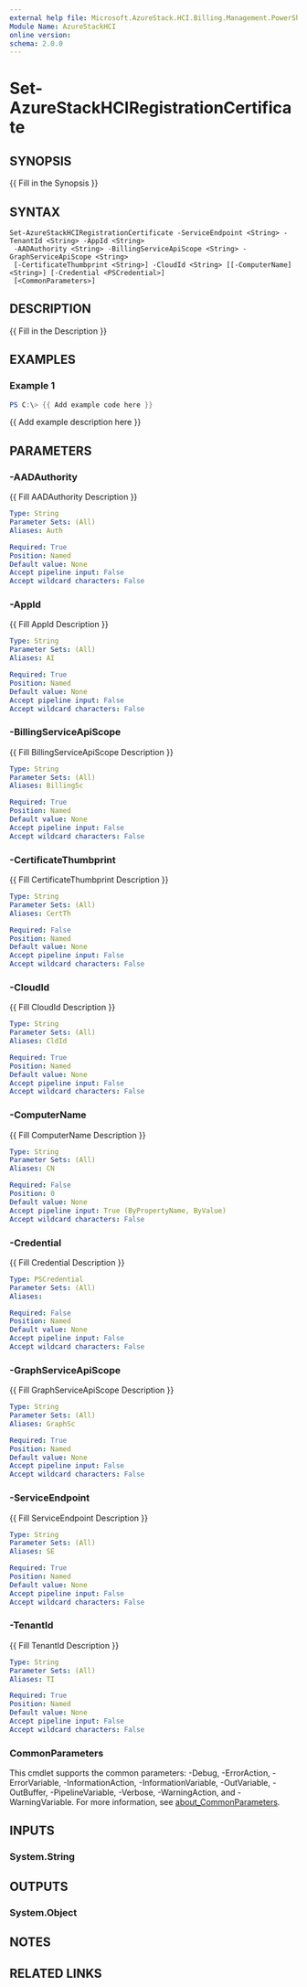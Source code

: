 ```yaml
---
external help file: Microsoft.AzureStack.HCI.Billing.Management.PowerShell.dll-Help.xml
Module Name: AzureStackHCI
online version:
schema: 2.0.0
---
```


# Set-AzureStackHCIRegistrationCertificate

## SYNOPSIS
{{ Fill in the Synopsis }}

## SYNTAX

```
Set-AzureStackHCIRegistrationCertificate -ServiceEndpoint <String> -TenantId <String> -AppId <String>
 -AADAuthority <String> -BillingServiceApiScope <String> -GraphServiceApiScope <String>
 [-CertificateThumbprint <String>] -CloudId <String> [[-ComputerName] <String>] [-Credential <PSCredential>]
 [<CommonParameters>]
```

## DESCRIPTION
{{ Fill in the Description }}

## EXAMPLES

### Example 1
```powershell
PS C:\> {{ Add example code here }}
```

{{ Add example description here }}

## PARAMETERS

### -AADAuthority
{{ Fill AADAuthority Description }}

```yaml
Type: String
Parameter Sets: (All)
Aliases: Auth

Required: True
Position: Named
Default value: None
Accept pipeline input: False
Accept wildcard characters: False
```

### -AppId
{{ Fill AppId Description }}

```yaml
Type: String
Parameter Sets: (All)
Aliases: AI

Required: True
Position: Named
Default value: None
Accept pipeline input: False
Accept wildcard characters: False
```

### -BillingServiceApiScope
{{ Fill BillingServiceApiScope Description }}

```yaml
Type: String
Parameter Sets: (All)
Aliases: BillingSc

Required: True
Position: Named
Default value: None
Accept pipeline input: False
Accept wildcard characters: False
```

### -CertificateThumbprint
{{ Fill CertificateThumbprint Description }}

```yaml
Type: String
Parameter Sets: (All)
Aliases: CertTh

Required: False
Position: Named
Default value: None
Accept pipeline input: False
Accept wildcard characters: False
```

### -CloudId
{{ Fill CloudId Description }}

```yaml
Type: String
Parameter Sets: (All)
Aliases: CldId

Required: True
Position: Named
Default value: None
Accept pipeline input: False
Accept wildcard characters: False
```

### -ComputerName
{{ Fill ComputerName Description }}

```yaml
Type: String
Parameter Sets: (All)
Aliases: CN

Required: False
Position: 0
Default value: None
Accept pipeline input: True (ByPropertyName, ByValue)
Accept wildcard characters: False
```

### -Credential
{{ Fill Credential Description }}

```yaml
Type: PSCredential
Parameter Sets: (All)
Aliases:

Required: False
Position: Named
Default value: None
Accept pipeline input: False
Accept wildcard characters: False
```

### -GraphServiceApiScope
{{ Fill GraphServiceApiScope Description }}

```yaml
Type: String
Parameter Sets: (All)
Aliases: GraphSc

Required: True
Position: Named
Default value: None
Accept pipeline input: False
Accept wildcard characters: False
```

### -ServiceEndpoint
{{ Fill ServiceEndpoint Description }}

```yaml
Type: String
Parameter Sets: (All)
Aliases: SE

Required: True
Position: Named
Default value: None
Accept pipeline input: False
Accept wildcard characters: False
```

### -TenantId
{{ Fill TenantId Description }}

```yaml
Type: String
Parameter Sets: (All)
Aliases: TI

Required: True
Position: Named
Default value: None
Accept pipeline input: False
Accept wildcard characters: False
```

### CommonParameters
This cmdlet supports the common parameters: -Debug, -ErrorAction, -ErrorVariable, -InformationAction, -InformationVariable, -OutVariable, -OutBuffer, -PipelineVariable, -Verbose, -WarningAction, and -WarningVariable. For more information, see [about_CommonParameters](http://go.microsoft.com/fwlink/?LinkID=113216).

## INPUTS

### System.String

## OUTPUTS

### System.Object
## NOTES

## RELATED LINKS
